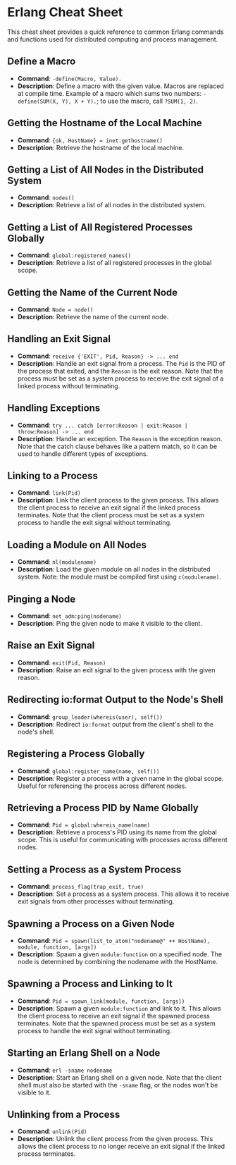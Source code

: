 # Erlang Cheat Sheet

This cheat sheet provides a quick reference to common Erlang commands and functions used for distributed computing and process management.

## Define a Macro

- **Command**: `-define(Macro, Value).`
- **Description**: Define a macro with the given value. Macros are replaced at compile time. Example of a macro which sums two numbers: `-define(SUM(X, Y), X + Y).`; to use the macro, call `?SUM(1, 2)`.

## Getting the Hostname of the Local Machine

- **Command**: `{ok, HostName} = inet:gethostname()`
- **Description**: Retrieve the hostname of the local machine.

## Getting a List of All Nodes in the Distributed System

- **Command**: `nodes()`
- **Description**: Retrieve a list of all nodes in the distributed system.

## Getting a List of All Registered Processes Globally

- **Command**: `global:registered_names()`
- **Description**: Retrieve a list of all registered processes in the global scope.

## Getting the Name of the Current Node

- **Command**: `Node = node()`
- **Description**: Retrieve the name of the current node.

## Handling an Exit Signal

- **Command**: `receive {'EXIT', Pid, Reason} -> ... end`
- **Description**: Handle an exit signal from a process. The `Pid` is the PID of the process that exited, and the `Reason` is the exit reason. Note that the process must be set as a system process to receive the exit signal of a linked process without terminating.

## Handling Exceptions

- **Command**: `try ... catch [error:Reason | exit:Reason | throw:Reason] -> ... end`
- **Description**: Handle an exception. The `Reason` is the exception reason. Note that the catch clause behaves like a pattern match, so it can be used to handle different types of exceptions.

## Linking to a Process

- **Command**: `link(Pid)`
- **Description**: Link the client process to the given process. This allows the client process to receive an exit signal if the linked process terminates. Note that the client process must be set as a system process to handle the exit signal without terminating.

## Loading a Module on All Nodes

- **Command**: `nl(modulename)`
- **Description**: Load the given module on all nodes in the distributed system. Note: the module must be compiled first using `c(modulename)`.

## Pinging a Node

- **Command**: `net_adm:ping(nodename)`
- **Description**: Ping the given node to make it visible to the client.

## Raise an Exit Signal

- **Command**: `exit(Pid, Reason)`
- **Description**: Raise an exit signal to the given process with the given reason.

## Redirecting io:format Output to the Node's Shell

- **Command**: `group_leader(whereis(user), self())`
- **Description**: Redirect `io:format` output from the client's shell to the node's shell.

## Registering a Process Globally

- **Command**: `global:register_name(name, self())`
- **Description**: Register a process with a given name in the global scope. Useful for referencing the process across different nodes.

## Retrieving a Process PID by Name Globally

- **Command**: `Pid = global:whereis_name(name)`
- **Description**: Retrieve a process's PID using its name from the global scope. This is useful for communicating with processes across different nodes.

## Setting a Process as a System Process

- **Command**: `process_flag(trap_exit, true)`
- **Description**: Set a process as a system process. This allows it to receive exit signals from other processes without terminating.

## Spawning a Process on a Given Node

- **Command**: `Pid = spawn(list_to_atom("nodename@" ++ HostName), module, function, [args])`
- **Description**: Spawn a given `module:function` on a specified node. The node is determined by combining the nodename with the HostName.

## Spawning a Process and Linking to It

- **Command**: `Pid = spawn_link(module, function, [args])`
- **Description**: Spawn a given `module:function` and link to it. This allows the client process to receive an exit signal if the spawned process terminates. Note that the spawned process must be set as a system process to handle the exit signal without terminating.

## Starting an Erlang Shell on a Node

- **Command**: `erl -sname nodename`
- **Description**: Start an Erlang shell on a given node. Note that the client shell must also be started with the `-sname` flag, or the nodes won't be visible to it.

## Unlinking from a Process

- **Command**: `unlink(Pid)`
- **Description**: Unlink the client process from the given process. This allows the client process to no longer receive an exit signal if the linked process terminates.
